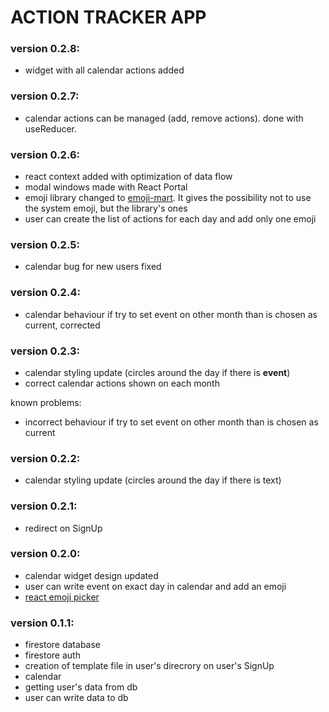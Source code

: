 # ACTION TRACKER APP

### version 0.2.8:

- widget with all calendar actions added

### version 0.2.7:

- calendar actions can be managed (add, remove actions). done with useReducer.

### version 0.2.6:

- react context added with optimization of data flow
- modal windows made with React Portal
- emoji library changed to [emoji-mart](https://github.com/missive/emoji-mart). It gives the possibility not to use the system emoji, but the library's ones
- user can create the list of actions for each day and add only one emoji

### version 0.2.5:

- calendar bug for new users fixed

### version 0.2.4:

- calendar behaviour if try to set event on other month than is chosen as current, corrected

### version 0.2.3:

- calendar styling update (circles around the day if there is **event**)
- correct calendar actions shown on each month

known problems:

- incorrect behaviour if try to set event on other month than is chosen as current

### version 0.2.2:

- calendar styling update (circles around the day if there is text)

### version 0.2.1:

- redirect on SignUp

### version 0.2.0:

- calendar widget design updated
- user can write event on exact day in calendar and add an emoji
- [react emoji picker](https://www.npmjs.com/package/emoji-picker-react)

### version 0.1.1:

- firestore database
- firestore auth
- creation of template file in user's direcrory on user's SignUp
- calendar
- getting user's data from db
- user can write data to db
